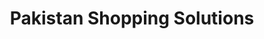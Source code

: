 ---
title: "Pakistan Shopping Solutions"
url: /faisalabad/pakistan-shopping-solutions/
shop: mall
---